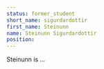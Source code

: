 ```yaml
---
status: former_student
short_name: sigurdardottir
first_name: Steinunn
name: Steinunn Sigurdardottir
position: 
---
```

Steinunn is ...